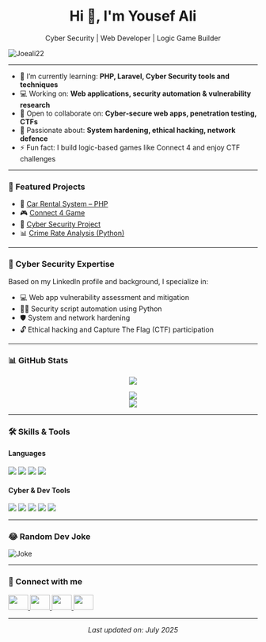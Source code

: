 <h1 align="center">Hi 👋, I'm Yousef Ali</h1>
<p align="center">Cyber Security | Web Developer | Logic Game Builder</p>

<p align="left">
  <img src="https://komarev.com/ghpvc/?username=Joeali22" alt="Joeali22" />
</p>

---

- 🌱 I’m currently learning: **PHP, Laravel, Cyber Security tools and techniques**
- 💻 Working on: **Web applications, security automation & vulnerability research**
- 👯 Open to collaborate on: **Cyber‑secure web apps, penetration testing, CTFs**
- 🔐 Passionate about: **System hardening, ethical hacking, network defence**
- ⚡ Fun fact: I build logic-based games like Connect 4 and enjoy CTF challenges

---

### 🚀 Featured Projects

- 🔗 [Car Rental System – PHP](https://github.com/Joeali22/Projects/blob/main/PHP_car_rental_project-.zip)
- 🎮 [Connect 4 Game](https://github.com/Joeali22/Projects/blob/main/Connect_4.zip)
- 🔐 [Cyber Security Project](https://github.com/Joeali22/Projects/blob/main/cys%20project.zip)
- 📊 [Crime Rate Analysis (Python)](https://github.com/Joeali22/Projects/blob/main/crimeRateProject.py)

---

### 🧠 Cyber Security Expertise

Based on my LinkedIn profile and background, I specialize in:
- 💻 Web app vulnerability assessment and mitigation
- 🕵️‍♂️ Security script automation using Python
- 🛡️ System and network hardening
- 🔓 Ethical hacking and Capture The Flag (CTF) participation

---

### 📊 GitHub Stats

<p align="center">
  <img src="https://github-readme-streak-stats.herokuapp.com/?user=Joeali22&theme=black-ice&hide_border=true&stroke=0000&background=060A0CD0" />
</p>

<p align="center">
  <img src="https://github-readme-stats.vercel.app/api?username=Joeali22&show_icons=true&theme=great-gatsby" />
  <br/>
  <img src="https://github-readme-stats.vercel.app/api/top-langs/?username=Joeali22&layout=compact&theme=great-gatsby" />
</p>

---

### 🛠️ Skills & Tools

#### Languages
<img src="https://img.shields.io/badge/PHP-777BB4?style=for-the-badge&logo=php&logoColor=white" />
<img src="https://img.shields.io/badge/JavaScript-F7DF1E?style=for-the-badge&logo=javascript&logoColor=black" />
<img src="https://img.shields.io/badge/Python-3776AB?style=for-the-badge&logo=python&logoColor=white" />
<img src="https://img.shields.io/badge/C++-00599C?style=for-the-badge&logo=c%2B%2B&logoColor=white" />

#### Cyber & Dev Tools
<img src="https://img.shields.io/badge/Laravel-FF2D20?style=for-the-badge&logo=laravel&logoColor=white" />
<img src="https://img.shields.io/badge/XAMPP-F37623?style=for-the-badge&logo=xampp&logoColor=white" />
<img src="https://img.shields.io/badge/VSCode-0078D4?style=for-the-badge&logo=visual-studio-code&logoColor=white" />
<img src="https://img.shields.io/badge/Postman-FF6C37?style=for-the-badge&logo=postman&logoColor=white" />
<img src="https://img.shields.io/badge/Git-F05032?style=for-the-badge&logo=git&logoColor=white" />

---

### 😂 Random Dev Joke
<img src="https://readme-jokes.vercel.app/api" alt="Joke" />

---

### 🔗 Connect with me

<p>
  <a href="https://facebook.com/imnotyousef" target="_blank">
    <img src="https://raw.githubusercontent.com/rahuldkjain/github-profile-readme-generator/master/src/images/icons/Social/facebook.svg" height="30" width="40" />
  </a>
  <a href="https://instagram.com/yousef._.eljoe" target="_blank">
    <img src="https://raw.githubusercontent.com/rahuldkjain/github-profile-readme-generator/master/src/images/icons/Social/instagram.svg" height="30" width="40" />
  </a>
  <a href="https://www.linkedin.com/in/yousef-adam-5141252a7/" target="_blank">
    <img src="https://raw.githubusercontent.com/rahuldkjain/github-profile-readme-generator/master/src/images/icons/Social/linkedin.svg" height="30" width="40" />
  </a>
  <a href="https://github.com/Joeali22" target="_blank">
    <img src="https://raw.githubusercontent.com/rahuldkjain/github-profile-readme-generator/master/src/images/icons/Social/github.svg" height="30" width="40" />
  </a>
</p>

---

<p align="center"><i>Last updated on: July 2025</i></p>
